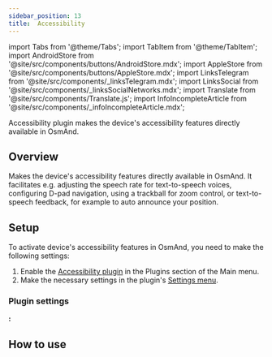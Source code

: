 ```yaml
---
sidebar_position: 13
title:  Accessibility
---
```


import Tabs from '@theme/Tabs';
import TabItem from '@theme/TabItem';
import AndroidStore from '@site/src/components/buttons/AndroidStore.mdx';
import AppleStore from '@site/src/components/buttons/AppleStore.mdx';
import LinksTelegram from '@site/src/components/_linksTelegram.mdx';
import LinksSocial from '@site/src/components/_linksSocialNetworks.mdx';
import Translate from '@site/src/components/Translate.js';
import InfoIncompleteArticle from '@site/src/components/_infoIncompleteArticle.mdx';

<InfoIncompleteArticle/>

Accessibility plugin makes the device's accessibility features directly available in OsmAnd.  

## Overview 

Makes the device's accessibility features directly available in OsmAnd. It facilitates e.g. adjusting the speech rate for text-to-speech voices, configuring D-pad navigation, using a trackball for zoom control, or text-to-speech feedback, for example to auto announce your position.


## Setup 

To activate device's accessibility features in OsmAnd, you need to make the following settings: 
   
1. Enable the [Accessibility plugin](../plugins/index.md#enable--disable) in the Plugins section of the Main menu.    
2. Make the necessary settings in the plugin's [Settings menu](#plugin-settings).


### Plugin settings

**<Translate android="true" ids="android_button_seq"/>:** <Translate android="true" ids="shared_string_menu,plugins_menu_group,shared_string_accessibility,shared_string_settings"/>


## How to use